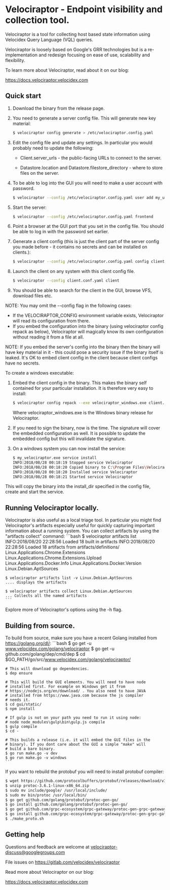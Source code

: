 # Velociraptor - Endpoint visibility and collection tool.

Velociraptor is a tool for collecting host based state information
using Velocidex Query Language (VQL) queries.

Velociraptor is loosely based on Google's GRR technologies but is a
re-implementation and redesign focusing on ease of use, scalability
and flexibility.

To learn more about Velociraptor, read about it on our blog:

   https://docs.velociraptor.velocidex.com

## Quick start

1. Download the binary from the release page.
2. You need to generate a server config file. This will generate new key material:
    ```bash
    $ velociraptor config generate > /etc/velociraptor.config.yaml
    ```

3. Edit the config file and update any settings. In particular you
   would probably need to update the following:

   - Client.server_urls - the public-facing URLs to connect to the
     server.

   - Datastore.location and Datastore.filestore_directory - where to
     store files on the server.

4. To be able to log into the GUI you will need to make a user account
   with password.
    ```bash
    $ velociraptor --config /etc/velociraptor.config.yaml user add my_user_name
    ```

5. Start the server:
    ```bash
    $ velociraptor --config /etc/velociraptor.config.yaml frontend
    ```

6. Point a browser at the GUI port that you set in the config
   file. You should be able to log in with the password set earlier.

7. Generate a client config (this is just the client part of the
   server config you made before - it contains no secrets and can be
   installed on clients.):
    ```bash
    $ velociraptor --config /etc/velociraptor.config.yaml config client > client.conf.yaml
    ```

8. Launch the client on any system with this client config file.
    ```bash
    $ velociraptor --config client.conf.yaml client
    ```

9. You should be able to search for the client in the GUI, browse VFS,
   download files etc.

NOTE: You may omit the --config flag in the following cases:

 * If the VELOCIRAPTOR_CONFIG environment variable exists, Velociraptor
   will read its configuration from there.
 * If you embed the configuration into the binary (using velociraptor
   config repack as below), Velociraptor will magically know its own
   configuration without reading it from a file at all.

NOTE: If you embed the server's config into the binary then the binary
will have key material in it - this could pose a security issue if the
binary itself is leaked. It's OK to embed client config in the client because
client configs have no secrets.

To create a windows executable:

1. Embed the client config in the binary. This makes the binary self
   contained for your particular installation. It is therefore very
   easy to install:
    ```bash
    $ velociraptor config repack --exe velociraptor_windows.exe client.config.yaml my_velociraptor.exe
    ```
   Where velociraptor_windows.exe is the Windows binary release for
   Velociraptor.

2. If you need to sign the binary, now is the time. The signature will cover
   the embedded configuration as well. It is possible to update the embedded
   config but this will invalidate the signature.

2. On a windows system you can now install the service:
    ```bash
    $ my_velociraptor.exe service install
    INFO:2018/08/28 00:18:19 Stopped service Velociraptor
    INFO:2018/08/28 00:18:20 Copied binary to C:\Program Files\Velociraptor\Velociraptor.exe
    INFO:2018/08/28 00:18:20 Installed service Velociraptor
    INFO:2018/08/28 00:18:21 Started service Velociraptor
    ```

This will copy the binary into the install_dir specified in the config
file, create and start the service.

## Running Velociraptor locally.

Velociraptor is also useful as a local triage tool. In particular you
might find Velociraptor's artifacts especially useful for quickly
capturing important information about a running system. You can
collect artifacts by using the "artifacts collect" command:
    ```bash
    $ velociraptor artifacts list
    INFO:2018/08/20 22:28:56 Loaded 18 built in artifacts
    INFO:2018/08/20 22:28:56 Loaded 18 artifacts from artifacts/definitions/
    Linux.Applications.Chrome.Extensions
    Linux.Applications.Chrome.Extensions.Upload
    Linux.Applications.Docker.Info
    Linux.Applications.Docker.Version
    Linux.Debian.AptSources

    $ velociraptor artifacts list -v Linux.Debian.AptSources
    .... displays the artifacts

    $ velociraptor artifacts collect Linux.Debian.AptSources
    ... Collects all the named artifacts
    ```

Explore more of Velociraptor's options using the -h flag.

## Building from source.

To build from source, make sure you have a recent Golang installed
from https://golang.org/dl/:
    ```bash
    $ go get -u www.velocidex.com/golang/velociraptor
    $ go get -u github.com/golang/dep/cmd/dep
    $ cd $GO_PATH/go/src/www.velocidex.com/golang/velociraptor/

    # This will download go dependencies.
    $ dep ensure

    # This will build the GUI elements. You will need to have node
    # installed first. For example on Windows get it from
    # https://nodejs.org/en/download/ . You also need to have JAVA
    # installed from https://www.java.com because the js compiler
    # needs it.
    $ cd gui/static/
    $ npm install

    # If gulp is not on your path you need to run it using node:
    # node node_modules\gulp\bin\gulp.js compile
    $ gulp compile
    $ cd -

    # This builds a release (i.e. it will embed the GUI files in the
    # binary). If you dont care about the GUI a simple "make" will
    # build a bare binary.
    $ go run make.go -v dev
    $ go run make.go -v windows
    ```

If you want to rebuild the protobuf you will need to install protobuf compiler:
   ```bash
   $ wget https://github.com/protocolbuffers/protobuf/releases/download/v3.6.1/protoc-3.6.1-linux-x86_64.zip
   $ unzip protoc-3.6.1-linux-x86_64.zip
   $ sudo mv include/google/ /usr/local/include/
   $ sudo mv bin/protoc /usr/local/bin/
   $ go get github.com/golang/protobuf/protoc-gen-go/
   $ go install github.com/golang/protobuf/protoc-gen-go/
   $ go get github.com/grpc-ecosystem/grpc-gateway/protoc-gen-grpc-gateway
   $ go install github.com/grpc-ecosystem/grpc-gateway/protoc-gen-grpc-gateway
   $ ./make_proto.sh
   ```


## Getting help

Questions and feedback are welcome at velociraptor-discuss@googlegroups.com

File issues on https://gitlab.com/velocidex/velociraptor

Read more about Velociraptor on our blog:

https://docs.velociraptor.velocidex.com
